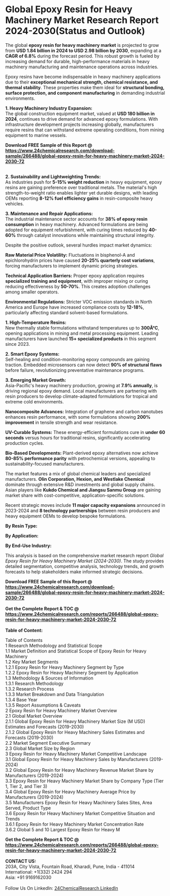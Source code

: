 <h1>Global Epoxy Resin for Heavy Machinery Market Research Report 2024-2030(Status and Outlook)</h1><p>The global <strong>epoxy resin for heavy machinery market</strong> is projected to grow from <strong>USD 1.84 billion in 2024 to USD 2.98 billion by 2030</strong>, expanding at a <strong>CAGR of 6.8%</strong> during the forecast period. This robust growth is fueled by increasing demand for durable, high-performance materials in heavy machinery manufacturing and maintenance operations across industries.</p><p>Epoxy resins have become indispensable in heavy machinery applications due to their <strong>exceptional mechanical strength, chemical resistance, and thermal stability</strong>. These properties make them ideal for <strong>structural bonding, surface protection, and component manufacturing</strong> in demanding industrial environments.</p><p><strong>1. Heavy Machinery Industry Expansion:</strong><br>
The global construction equipment market, valued at <strong>USD 180 billion in 2024</strong>, continues to drive demand for advanced epoxy formulations. With infrastructure development projects increasing globally, manufacturers require resins that can withstand extreme operating conditions, from mining equipment to marine vessels.</p><div><b>Download FREE Sample of this Report @ 
            <a href="https://www.24chemicalresearch.com/download-sample/266488/global-epoxy-resin-for-heavy-machinery-market-2024-2030-72">
            https://www.24chemicalresearch.com/download-sample/266488/global-epoxy-resin-for-heavy-machinery-market-2024-2030-72</a></b></div><br><p><strong>2. Sustainability and Lightweighting Trends:</strong><br>
As industries push for <strong>5-15% weight reduction</strong> in heavy equipment, epoxy resins are gaining preference over traditional metals. The material's high strength-to-weight ratio enables lighter yet durable designs, with leading OEMs reporting <strong>8-12% fuel efficiency gains</strong> in resin-composite heavy vehicles.</p><p><strong>3. Maintenance and Repair Applications:</strong><br>
The industrial maintenance sector accounts for <strong>38% of epoxy resin consumption</strong> in heavy machinery. Advanced formulations are being adopted for equipment refurbishment, with curing times reduced by <strong>40-60%</strong> through catalyst innovations while maintaining structural integrity.</p><p>Despite the positive outlook, several hurdles impact market dynamics:</p><p><strong>Raw Material Price Volatility:</strong> Fluctuations in bisphenol-A and epichlorohydrin prices have caused <strong>20-25% quarterly cost variations</strong>, forcing manufacturers to implement dynamic pricing strategies.</p><p><strong>Technical Application Barriers:</strong> Proper epoxy application requires <strong>specialized training and equipment</strong>, with improper mixing or curing reducing effectiveness by <strong>50-70%</strong>. This creates adoption challenges among smaller operators.</p><p><strong>Environmental Regulations:</strong> Stricter VOC emission standards in North America and Europe have increased compliance costs by <strong>12-18%</strong>, particularly affecting standard solvent-based formulations.</p><p><strong>1. High-Temperature Resins:</strong><br>
New thermally stable formulations withstand temperatures up to <strong>300Â°C</strong>, opening applications in mining and metal processing equipment. Leading manufacturers have launched <strong>15+ specialized products</strong> in this segment since 2023.</p><p><strong>2. Smart Epoxy Systems:</strong><br>
Self-healing and condition-monitoring epoxy compounds are gaining traction. Embedded microsensors can now detect <strong>90% of structural flaws</strong> before failure, revolutionizing preventative maintenance programs.</p><p><strong>3. Emerging Market Growth:</strong><br>
Asia-Pacific's heavy machinery production, growing at <strong>7.9% annually</strong>, is driving regional epoxy demand. Local manufacturers are partnering with resin producers to develop climate-adapted formulations for tropical and extreme cold environments.</p><p><strong>Nanocomposite Advances:</strong> Integration of graphene and carbon nanotubes enhances resin performance, with some formulations showing <strong>200% improvement</strong> in tensile strength and wear resistance.</p><p><strong>UV-Curable Systems:</strong> These energy-efficient formulations cure in <strong>under 60 seconds</strong> versus hours for traditional resins, significantly accelerating production cycles.</p><p><strong>Bio-Based Developments:</strong> Plant-derived epoxy alternatives now achieve <strong>80-85% performance parity</strong> with petrochemical versions, appealing to sustainability-focused manufacturers.</p><p>The market features a mix of global chemical leaders and specialized manufacturers. <strong>Olin Corporation, Hexion, and Westlake Chemical</strong> dominate through extensive R&amp;D investments and global supply chains. Asian players like <strong>Kukdo Chemical and Jiangsu Sanmu Group</strong> are gaining market share with cost-competitive, application-specific solutions.</p><p>Recent strategic moves include <strong>11 major capacity expansions</strong> announced in 2023-2024 and <strong>8 technology partnerships</strong> between resin producers and heavy equipment OEMs to develop bespoke formulations.</p><p><strong>By Resin Type:</strong></p><p><strong>By Application:</strong></p><p><strong>By End-Use Industry:</strong></p><p>This analysis is based on the comprehensive market research report <em>Global Epoxy Resin for Heavy Machinery Market (2024-2030)</em>. The study provides detailed segmentation, competitive analysis, technology trends, and growth forecasts to help stakeholders make informed strategic decisions.</p><div><b>Download FREE Sample of this Report @ 
            <a href="https://www.24chemicalresearch.com/download-sample/266488/global-epoxy-resin-for-heavy-machinery-market-2024-2030-72">
            https://www.24chemicalresearch.com/download-sample/266488/global-epoxy-resin-for-heavy-machinery-market-2024-2030-72</a></b></div><br><div><b>Get the Complete Report & TOC @ 
            <a href="https://www.24chemicalresearch.com/reports/266488/global-epoxy-resin-for-heavy-machinery-market-2024-2030-72">
            https://www.24chemicalresearch.com/reports/266488/global-epoxy-resin-for-heavy-machinery-market-2024-2030-72</a></b></div><br>
            <b>Table of Content:</b><p>Table of Contents<br />
1 Research Methodology and Statistical Scope<br />
1.1 Market Definition and Statistical Scope of Epoxy Resin for Heavy Machinery<br />
1.2 Key Market Segments<br />
1.2.1 Epoxy Resin for Heavy Machinery Segment by Type<br />
1.2.2 Epoxy Resin for Heavy Machinery Segment by Application<br />
1.3 Methodology & Sources of Information<br />
1.3.1 Research Methodology<br />
1.3.2 Research Process<br />
1.3.3 Market Breakdown and Data Triangulation<br />
1.3.4 Base Year<br />
1.3.5 Report Assumptions & Caveats<br />
2 Epoxy Resin for Heavy Machinery Market Overview<br />
2.1 Global Market Overview<br />
2.1.1 Global Epoxy Resin for Heavy Machinery Market Size (M USD) Estimates and Forecasts (2019-2030)<br />
2.1.2 Global Epoxy Resin for Heavy Machinery Sales Estimates and Forecasts (2019-2030)<br />
2.2 Market Segment Executive Summary<br />
2.3 Global Market Size by Region<br />
3 Epoxy Resin for Heavy Machinery Market Competitive Landscape<br />
3.1 Global Epoxy Resin for Heavy Machinery Sales by Manufacturers (2019-2024)<br />
3.2 Global Epoxy Resin for Heavy Machinery Revenue Market Share by Manufacturers (2019-2024)<br />
3.3 Epoxy Resin for Heavy Machinery Market Share by Company Type (Tier 1, Tier 2, and Tier 3)<br />
3.4 Global Epoxy Resin for Heavy Machinery Average Price by Manufacturers (2019-2024)<br />
3.5 Manufacturers Epoxy Resin for Heavy Machinery Sales Sites, Area Served, Product Type<br />
3.6 Epoxy Resin for Heavy Machinery Market Competitive Situation and Trends<br />
3.6.1 Epoxy Resin for Heavy Machinery Market Concentration Rate<br />
3.6.2 Global 5 and 10 Largest Epoxy Resin for Heavy M</p><div><b>Get the Complete Report & TOC @ 
            <a href="https://www.24chemicalresearch.com/reports/266488/global-epoxy-resin-for-heavy-machinery-market-2024-2030-72">
            https://www.24chemicalresearch.com/reports/266488/global-epoxy-resin-for-heavy-machinery-market-2024-2030-72</a></b></div><br><b>CONTACT US:</b><br>
            203A, City Vista, Fountain Road, Kharadi, Pune, India - 411014<br>
            International: +1(332) 2424 294<br>
            Asia: +91 9169162030 <br><br>
            Follow Us On LinkedIn: <a href="https://www.linkedin.com/company/24chemicalresearch/">24ChemicalResearch LinkedIn</a>